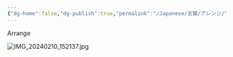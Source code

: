 ```yaml
---
{"dg-home":false,"dg-publish":true,"permalink":"/Japanese/言葉/アレンジ/","dgPassFrontmatter":true}
---
```



Arrange

![IMG_20240210_152137.jpg](/img/user/998%20resources/%E3%82%AF%E3%83%AC%E3%83%A8%E3%83%B3%E3%81%97%E3%82%93%E3%81%A1%E3%82%83%E3%82%93/IMG_20240210_152137.jpg)
